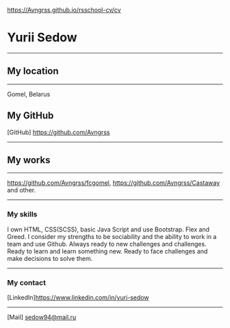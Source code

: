 https://Avngrss.github.io/rsschool-cv/cv

# Yurii Sedow

---

## My location

---

Gomel, Belarus

## My GitHub

[GitHub] https://github.com/Avngrss

---

## My works

---

https://github.com/Avngrss/fcgomel, https://github.com/Avngrss/Castaway and other.

---

### My skills

I own HTML, CSS(SCSS), basic Java Script and use Bootstrap. Flex and Greed. I consider my strengths to be sociability and the ability to work in a team and use Github. Always ready to new challenges and challenges. Ready to learn and learn something new. Ready to face challenges and make decisions to solve them.

---

### My contact

[LinkedIn]https://www.linkedin.com/in/yuri-sedow

---

[Mail] sedow94@mail.ru
